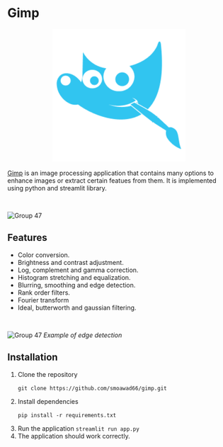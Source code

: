 <h1>Gimp</h1>
<p align="center">
  <img src="./images/logo2.png" width="300px" height="300px" alt="Group 47"/>
</p>
<p><a href="gimpol.streamlit.app">Gimp</a> is an image processing application that contains many options to enhance images or extract certain featues from them. It is implemented using python and streamlit library.</p>

<br>

<img src="./images/scr-01.png
" alt="Group 47"/>

<h2>Features</h2>
<ul>
  <li>Color conversion.</li>
  <li>Brightness and contrast adjustment.</li>
  <li>Log, complement and gamma correction.</li>
  <li>Histogram stretching and equalization.</li>
  <li>Blurring, smoothing and edge detection.</li>
  <li>Rank order filters.</li>
  <li>Fourier transform</li>
  <li>Ideal, butterworth and gaussian filtering.</li>
</ul>
<br>

<img src="./images/scr-02.png
" alt="Group 47"/>
    <i>Example of edge detection</i>
<br>

<h2>Installation</h2>
<ol>
  <li>Clone the repository<pre><code>git clone https://github.com/smoawad66/gimp.git</code></pre></li>
  <li>Install dependencies<pre><code>pip install -r requirements.txt</code></pre></li>
  <li>Run the application <code>streamlit run app.py</code></li>
  <li>The application should work correctly.</li>
</ol>
